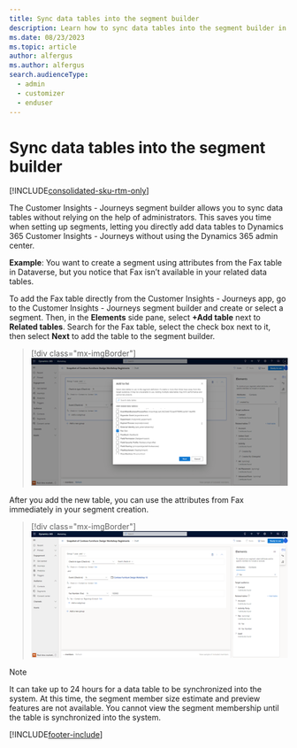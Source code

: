 ```yaml
---
title: Sync data tables into the segment builder
description: Learn how to sync data tables into the segment builder in the Customer Insights - Journeys.
ms.date: 08/23/2023
ms.topic: article
author: alfergus
ms.author: alfergus
search.audienceType: 
  - admin
  - customizer
  - enduser
---
```


# Sync data tables into the segment builder

[!INCLUDE[consolidated-sku-rtm-only](./includes/consolidated-sku-rtm-only.md)]

The Customer Insights - Journeys segment builder allows you to sync data tables without relying on the help of administrators. This saves you time when setting up segments, letting you directly add data tables to Dynamics 365 Customer Insights - Journeys without using the Dynamics 365 admin center.

**Example**: You want to create a segment using attributes from the Fax table in Dataverse, but you notice that Fax isn’t available in your related data tables.

To add the Fax table directly from the Customer Insights - Journeys app, go to the Customer Insights - Journeys segment builder and create or select a segment. Then, in the **Elements** side pane, select **+Add table** next to **Related tables**. Search for the Fax table, select the check box next to it, then select **Next** to add the table to the segment builder. 

> [!div class="mx-imgBorder"]
> ![Add table to segment builder](media/real-time-marketing-add-table-to-segment-builder.png "Add table to segment builder")

After you add the new table, you can use the attributes from Fax immediately in your segment creation.

> [!div class="mx-imgBorder"]
> ![use attributes right away](media/real-time-marketing-use-attributes-right-away.png "use attributes right away")

> [!NOTE]
> It can take up to 24 hours for a data table to be synchronized into the system. At this time, the segment member size estimate and preview features are not available. You cannot view the segment membership until the table is synchronized into the system.  

[!INCLUDE[footer-include](./includes/footer-banner.md)]
